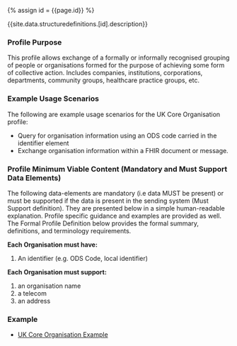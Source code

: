 
{% assign id = {{page.id}} %}

{{site.data.structuredefinitions.[id].description}}

<!-- end TOC -->
### Profile Purpose ###

This profile allows exchange of a formally or informally recognised grouping of people or organisations formed for the purpose of achieving some form of collective action. Includes companies, institutions, corporations, departments, community groups, healthcare practice groups, etc.

### Example Usage Scenarios ###

The following are example usage scenarios for the UK Core Organisation profile:

- Query for organisation information using an ODS code carried in the identifier element
- Exchange organisation information within a FHIR document or message.

### Profile Minimum Viable Content (Mandatory and Must Support Data Elements) ###

The following data-elements are mandatory (i.e data MUST be present) or must be supported if the data is present in the sending system (Must Support definition). They are presented below in a simple human-readable explanation. Profile specific guidance and examples are provided as well. The Formal Profile Definition below provides the formal summary, definitions, and terminology requirements.

**Each Organisation must have:**

1. An identifier (e.g. ODS Code, local identifier)

**Each Organisation must support:**

1. an organisation name
2. a telecom
3. an address

### Example ###

- [UK Core Organisation Example](UKCore-Organisation-Example.html)